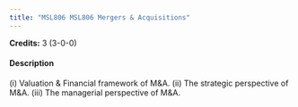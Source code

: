 ```yaml
---
title: "MSL806 MSL806 Mergers & Acquisitions"
---
```

**Credits:** 3 (3-0-0)

#### Description
(i) Valuation & Financial framework of M&A. (ii) The strategic perspective of M&A. (iii) The managerial perspective of M&A.